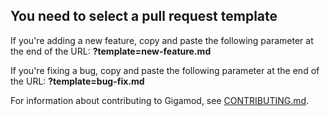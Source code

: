 ## You need to select a pull request template

If you're adding a new feature, copy and paste the following parameter at the end of the URL: **?template=new-feature.md**

If you're fixing a bug, copy and paste the following parameter at the end of the URL: **?template=bug-fix.md**

For information about contributing to Gigamod, see <a href="https://github.com/Gigawhat-net/Gigamod/blob/dev/CONTRIBUTING.md">CONTRIBUTING.md</a>.
